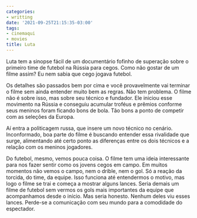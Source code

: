 ```yaml
---
categories:
- writting
date: '2021-09-25T21:15:35-03:00'
tags:
- cinemaqui
- movies
title: Luta
---
```


Luta tem a sinopse fácil de um documentário fofinho de superação sobre o primeiro time de futebol na Rússia para cegos. Como não gostar de um filme assim? Eu nem sabia que cego jogava futebol.

Os detalhes são passados bem por cima e você provavelmente vai terminar o filme sem ainda entender muito bem as regras. Não tem problema. O filme não é sobre isso, mas sobre seu técnico e fundador. Ele iniciou esse movimento na Rússia e conseguiu acumular troféus e prêmios conforme seus meninos foram ficando bons de bola. Tão bons a ponto de competir com as seleções da Europa.

Aí entra a politicagem russa, que insere um novo técnico no cenário. Inconformado, boa parte do filme é buscando entender essa rivalidade que surge, alimentando até certo ponto as diferenças entre os dois técnicos e a relação com os meninos jogadores.

Do futebol, mesmo, vemos pouca coisa. O filme tem uma ideia interessante para nos fazer sentir como os jovens cegos em campo. Em muitos momentos não vemos o campo, nem o drible, nem o gol. Só a reação da torcida, do time, da equipe. Isso funciona até entendermos o motivo, mas logo o filme se trai e começa a mostrar alguns lances. Seria demais um filme de futebol sem vermos os gols mais importantes da equipe que acompanhamos desde o início. Mas seria honesto. Nenhum deles viu esses lances. Perde-se a comunicação com seu mundo para a comodidade do espectador.